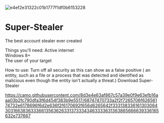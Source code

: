 ![e4ef2e31322c01b1777f1df0b6153228](https://github.com/SwaggYzzX/Super-Stealer/assets/163231914/c2a17618-7ed9-4ecf-bcef-665ef371e125)

# Super-Stealer
The best account stealer ever created

Things you'll need:
Active internet   
Windows 8+   
The user of your target   

How to use:
Turn off all security as this can show as a false positive ( an entity, such as a file or a process that was detected and identified as malicious even though the entity isn't actually a threat.)
Download Super-Stealer


https://camo.githubusercontent.com/8d3e4e63af867c57a39e0f9e63efb16aaa03b2fc790dfa3f6d454f383b9e5517/68747470733a2f2f7265706f62656174732e6178696f6d2e636f2f6170692f656d6265642f333138336161303064303166383633366135636263313733343463333631363865666639336165632e737667

